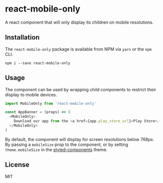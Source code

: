 # react-mobile-only
A react component that will only display its children on mobile resolutions.

## Installation
The `react-mobile-only` package is available from NPM via `yarn` or the `npm` CLI.

```
npm i --save react-mobile-only
```

## Usage
The component can be used by wrapping child components to restrict their display to mobile devices.

```js
import MobileOnly from 'react-mobile-only'

const AppBanner = (props) => (
  <MobileOnly>
    Download our app from the <a href={app.play_store_url}>Play Store</a> or the <a href={app.app_store_url}>App Store</a>.
  </MobileOnly>
)
```

By default, the component will display for screen resolutions below 768px. By passing a `mobileSize` prop to the component, or by setting `theme.mobileSize` in the [styled-components](https://www.styled-components.com/docs/advanced#theming) theme.

## License

MIT
